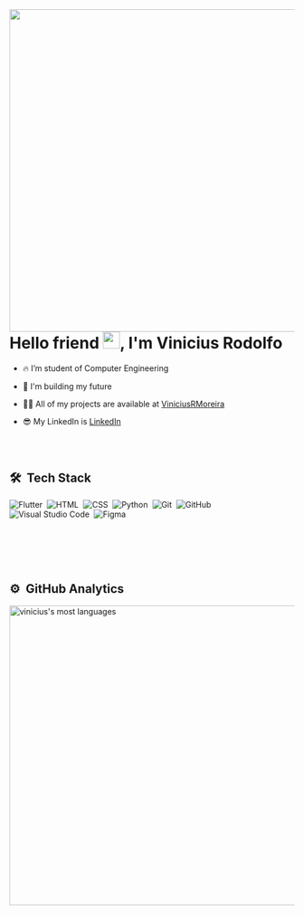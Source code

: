 <img align="right" height="570em" src="https://raw.githubusercontent.com/gist/ViniciusRMoreira/a05f6fe96f59c15956e934c55730db69/raw/3cededc350433ff64603824698e8fd34d864525b/mycard.svg"/> 


<h1 align="left">Hello friend <img src="https://raw.githubusercontent.com/kaueMarques/kaueMarques/master/hi.gif" width="30px">, I'm Vinicius Rodolfo</h1>

- 🔥 I’m student of Computer Engineering

- 🔭 I'm building my future

- 👨‍💻 All of my projects are available at [ViniciusRMoreira](https://github.com/ViniciusRMoreira)

- 😎 My LinkedIn is [LinkedIn](https://www.linkedin.com/in/vinicius-rodolfo-silva-de-oliveira-e-moreira-99531120b/)

<br><br>

## 🛠 &nbsp;Tech Stack

![Flutter](https://img.shields.io/badge/-Flutter-05122A?style=flat&logo=Flutter)&nbsp;
![HTML](https://img.shields.io/badge/-HTML-05122A?style=flat&logo=HTML5)&nbsp;
![CSS](https://img.shields.io/badge/-CSS-05122A?style=flat&logo=CSS3&logoColor=1572B6)&nbsp;
![Python](https://img.shields.io/badge/-Python-05122A?style=flat&logo=Python)&nbsp;
![Git](https://img.shields.io/badge/-Git-05122A?style=flat&logo=git)&nbsp;
![GitHub](https://img.shields.io/badge/-GitHub-05122A?style=flat&logo=github)&nbsp;
![Visual Studio Code](https://img.shields.io/badge/-Visual%20Studio%20Code-05122A?style=flat&logo=visual-studio-code&logoColor=007ACC)&nbsp;
![Figma](https://img.shields.io/badge/-Figma-05122A?style=flat&logo=Figma)&nbsp;


<p></p>
<br><br>
<br><br>

## ⚙️ &nbsp;GitHub Analytics
<p align="left">
<img width="530em" src="https://github-readme-stats.vercel.app/api/top-langs/?username=ViniciusRMoreira&layout=compact&theme=vision-friendly-dark" alt="vinicius's most languages"/>
</p>

<br><br>








